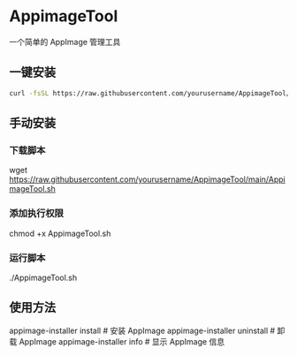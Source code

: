 # AppimageTool

一个简单的 AppImage 管理工具

## 一键安装

```bash
curl -fsSL https://raw.githubusercontent.com/yourusername/AppimageTool/main/AppimageTool.sh | bash

```

## 手动安装

### 下载脚本
wget https://raw.githubusercontent.com/yourusername/AppimageTool/main/AppimageTool.sh

### 添加执行权限
chmod +x AppimageTool.sh

### 运行脚本
./AppimageTool.sh

## 使用方法
appimage-installer install    # 安装 AppImage
appimage-installer uninstall  # 卸载 AppImage
appimage-installer info      # 显示 AppImage 信息